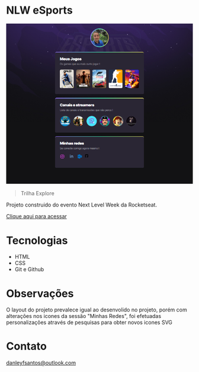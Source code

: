 # NLW eSports

![preview](./github/preview.png)

> Trilha Explore

Projeto construido do evento Next Level Week da Rocketseat.

[Clique aqui para acessar](https://santosd93.github.io/NLW-eSports)

# Tecnologias

- HTML
- CSS
- Git e Github

# Observações

O layout do projeto prevalece igual ao desenvolido no projeto, porém com alterações nos icones da sessão 
"Minhas Redes", foi efetuadas personalizações através de pesquisas para obter novos icones SVG

# Contato

danleyfsantos@outlook.com
